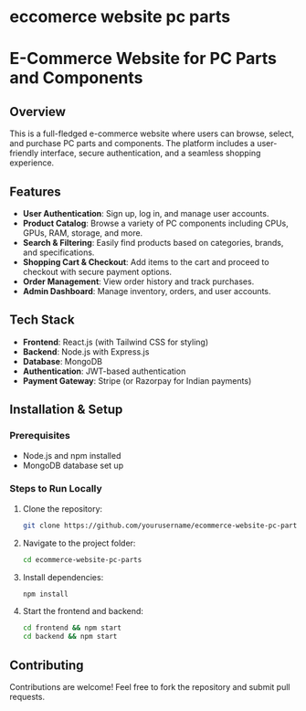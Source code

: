 # eccomerce website pc parts
# E-Commerce Website for PC Parts and Components

## Overview
This is a full-fledged e-commerce website where users can browse, select, and purchase PC parts and components. The platform includes a user-friendly interface, secure authentication, and a seamless shopping experience.

## Features
- **User Authentication**: Sign up, log in, and manage user accounts.
- **Product Catalog**: Browse a variety of PC components including CPUs, GPUs, RAM, storage, and more.
- **Search & Filtering**: Easily find products based on categories, brands, and specifications.
- **Shopping Cart & Checkout**: Add items to the cart and proceed to checkout with secure payment options.
- **Order Management**: View order history and track purchases.
- **Admin Dashboard**: Manage inventory, orders, and user accounts.

## Tech Stack
- **Frontend**: React.js (with Tailwind CSS for styling)
- **Backend**: Node.js with Express.js
- **Database**: MongoDB
- **Authentication**: JWT-based authentication
- **Payment Gateway**: Stripe (or Razorpay for Indian payments)

## Installation & Setup
### Prerequisites
- Node.js and npm installed
- MongoDB database set up

### Steps to Run Locally
1. Clone the repository:
   ```sh
   git clone https://github.com/yourusername/ecommerce-website-pc-parts.git
   ```
2. Navigate to the project folder:
   ```sh
   cd ecommerce-website-pc-parts
   ```
3. Install dependencies:
   ```sh
   npm install
   ```
4. Start the frontend and backend:
   ```sh
   cd frontend && npm start
   cd backend && npm start
   ```

## Contributing
Contributions are welcome! Feel free to fork the repository and submit pull requests.
